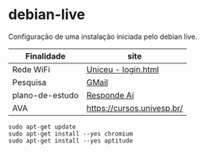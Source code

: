 # debian-live
Configuração de uma  instalação iniciada pelo debian live.

| Finalidade | site |
------------ | -------------
| Rede WiFi | [Uniceu - login.html](https://1.1.1.1/login.html) |
| Pesquisa | [GMail](www.gmail.com) |
| plano-de-estudo | [Responde Aí](https://www.respondeai.com.br/plano-de-estudo/8946/guia/10015) | 
| AVA | https://cursos.univesp.br/ |


```
sudo apt-get update
sudo apt-get install --yes chromium
sudo apt-get install --yes aptitude
```
